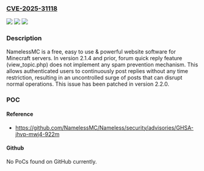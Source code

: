 ### [CVE-2025-31118](https://cve.mitre.org/cgi-bin/cvename.cgi?name=CVE-2025-31118)
![](https://img.shields.io/static/v1?label=Product&message=Nameless&color=blue)
![](https://img.shields.io/static/v1?label=Version&message=%3D%20%3C%202.2.0%20&color=brighgreen)
![](https://img.shields.io/static/v1?label=Vulnerability&message=CWE-400%3A%20Uncontrolled%20Resource%20Consumption&color=brighgreen)

### Description

NamelessMC is a free, easy to use & powerful website software for Minecraft servers. In version 2.1.4 and prior, forum quick reply feature (view_topic.php) does not implement any spam prevention mechanism. This allows authenticated users to continuously post replies without any time restriction, resulting in an uncontrolled surge of posts that can disrupt normal operations. This issue has been patched in version 2.2.0.

### POC

#### Reference
- https://github.com/NamelessMC/Nameless/security/advisories/GHSA-jhvp-mwj4-922m

#### Github
No PoCs found on GitHub currently.

